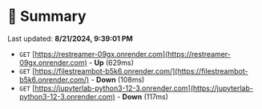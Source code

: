 # 📖 Summary
Last updated: **8/21/2024, 9:39:01 PM**

- `GET` [https://restreamer-09gx.onrender.com](https://restreamer-09gx.onrender.com) - **Up** (629ms)
- `GET` [https://filestreambot-b5k6.onrender.com/](https://filestreambot-b5k6.onrender.com/) - **Down** (108ms)
- `GET` [https://jupyterlab-python3-12-3.onrender.com](https://jupyterlab-python3-12-3.onrender.com) - **Down** (117ms)
